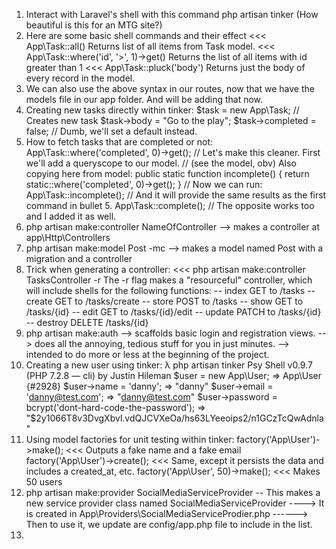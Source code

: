 1.  Interact with Laravel's shell with this command
      php artisan tinker
    (How beautiful is this for an MTG site?)
2.  Here are some basic shell commands and their effect
    <<< App\Task::all()
    Returns list of all items from Task model.
    <<< App\Task::where('id', '>', 1)->get()
    Returns the list of all items with id greater than 1
    <<< App\Task::pluck('body')
    Returns just the body of every record in the model.
3.  We can also use the above syntax in our routes, now that we have the models
    file in our app folder. And will be adding that now.
4. Creating new tasks directly within tinker:
    $task = new App\Task; // Creates new task
    $task->body = "Go to the play";
    $task->completed = false; // Dumb, we'll set a default instead.
5. How to fetch tasks that are completed or not:
     App\Task::where('completed', 0)->get();
     // Let's make this cleaner. First we'll add a queryscope to our model.
     // (see the model, obv) Also copying here from model:
     public static function incomplete()
     {
       return static::where('completed', 0)->get();
     }
     // Now we can run:
     App\Task::incomplete();
     // And it will provide the same results as the first command in bullet 5.
     App\Task::complete(); // The opposite works too and I added it as well.
6. php artisan make:controller NameOfController
   --> makes a controller at app\Http\Controllers
7. php artisan make:model Post -mc
   --> makes a model named Post with a migration and a controller
8. Trick when generating a controller:
  <<< php artisan make:controller TasksController -r
  The -r flag makes a "resourceful" controller, which will include shells for
  the following functions:
    -- index GET to /tasks
    -- create GET to /tasks/create
    -- store POST to /tasks
    -- show GET to /tasks/{id}
    -- edit GET to /tasks/{id}/edit
    -- update PATCH to /tasks/{id}
    -- destroy DELETE /tasks/{id}
9. php artisan make:auth
   --> scaffolds basic login and registration views.
   --> does all the annoying, tedious stuff for you in just minutes.
   --> intended to do more or less at the beginning of the project.
10. Creating a new user using tinker:
    λ php artisan tinker
    Psy Shell v0.9.7 (PHP 7.2.8 — cli) by Justin Hileman
    $user = new App\User;
    => App\User {#2928}
    $user->name = 'danny';
    => "danny"
    $user->email = 'danny@test.com';
    => "danny@test.com"
    $user->password = bcrypt('dont-hard-code-the-password');
    => "$2y$10$66T8v3DvgXbvl.vdQJCVXeOa/hs63LYeeoips2/n1GCzTcQwAdnla"
11. Using model factories for unit testing within tinker:
    factory('App\User')->make();
    <<< Outputs a fake name and a fake email
    factory('App\User')->create();
    <<< Same, except it persists the data and includes a created_at, etc.
    factory('App\User', 50)->make();
    <<< Makes 50 users
12. php artisan make:provider SocialMediaServiceProvider
    -- This makes a new service provider class named SocialMediaServiceProvider
    ----> It is created in App\Providers\SocialMediaServiceProdier.php
    ------> Then to use it, we update are config/app.php file to include in the list.
13. 
